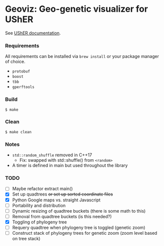 # Geoviz: Geo-genetic visualizer for UShER

See [UShER
documentation](https://usher-wiki.readthedocs.io/en/latest/index.html).

### Requirements

All requirements can be installed via `brew install` or your package manager of
choice.
- `protobuf`
- `boost`
- `tbb`
- `gperftools`

### Build
    $ make

### Clean
    $ make clean

### Notes
- `std::random_shuffle` removed in C++17
    - Fix: swapped with std::shuffle() from `<random>`
- A timer is defined in main but used throughout the library

### TODO
- [ ] Maybe refactor extract main()
- [x] Set up quadtrees ~~or set up sorted coordinate files~~
- [x] Python Google maps vs. straight Javascript
- [ ] Portability and distribution
- [ ] Dynamic resizing of quadtree buckets (there is some math to this)
- [ ] Removal from quadtree buckets (is this needed?)
- [x] Toggling of phylogeny tree
- [ ] Requery quadtree when phylogeny tree is toggled (genetic zoom)
- [ ] Construct stack of phylogeny trees for genetic zoom (zoom level based on tree stack)
